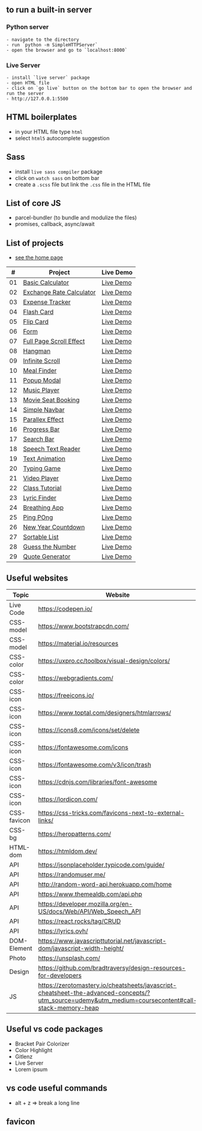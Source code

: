 ## to run a built-in server

### Python server

    - navigate to the directory
    - run `python -m SimpleHTTPServer`
    - open the browser and go to `localhost:8000`

### Live Server

    - install `live server` package
    - open HTML file
    - click on `go live` button on the bottom bar to open the browser and run the server
    - http://127.0.0.1:5500

## HTML boilerplates

- in your HTML file type `html`
- select `html5` autocomplete suggestion

## Sass

- install `live sass compiler` package
- click on `watch sass` on bottom bar
- create a `.scss` file but link the `.css` file in the HTML file

## List of core JS

- parcel-bundler (to bundle and modulize the files)
- promises, callback, async/await

## List of projects

- [see the home page](https://farhadbahrehmandhenry.github.io/vanila-javascript-projects.githob.io/)

|  #  | Project                                                                                                                                                    | Live Demo                                                                                                                                 |
| :-: | ---------------------------------------------------------------------------------------------------------------------------------------------------------- | ----------------------------------------------------------------------------------------------------------------------------------------- |
| 01  | [Basic Calculator](https://github.com/farhadbahrehmandhenry/vanila-javascript-projects.githob.io/tree/master/projects/calculator-ok)                       | [Live Demo](https://farhadbahrehmandhenry.github.io/vanila-javascript-projects.githob.io/projects/calculator-ok/index.html)               |
| 02  | [Exchange Rate Calculator](https://github.com/farhadbahrehmandhenry/vanila-javascript-projects.githob.io/tree/master/projects/exchange-rate-calculator-ok) | [Live Demo](https://farhadbahrehmandhenry.github.io/vanila-javascript-projects.githob.io/projects/exchange-rate-calculator-ok/index.html) |
| 03  | [Expense Tracker](https://github.com/farhadbahrehmandhenry/vanila-javascript-projects.githob.io/tree/master/projects/expense-tracker-ok)                   | [Live Demo](https://farhadbahrehmandhenry.github.io/vanila-javascript-projects.githob.io/projects/expense-tracker-ok/index.html)          |
| 04  | [Flash Card](https://github.com/farhadbahrehmandhenry/vanila-javascript-projects.githob.io/tree/master/projects/flash-card-ok)                             | [Live Demo](https://farhadbahrehmandhenry.github.io/vanila-javascript-projects.githob.io/projects/flash-card-ok/index.html)               |
| 05  | [Flip Card](https://github.com/farhadbahrehmandhenry/vanila-javascript-projects.githob.io/tree/master/projects/flip-card-ok)                               | [Live Demo](https://farhadbahrehmandhenry.github.io/vanila-javascript-projects.githob.io/projects/flip-card-ok/index.html)                |
| 06  | [Form](https://github.com/farhadbahrehmandhenry/vanila-javascript-projects.githob.io/tree/master/projects/form-ok)                                         | [Live Demo](https://farhadbahrehmandhenry.github.io/vanila-javascript-projects.githob.io/projects/form-ok/index.html)                     |
| 07  | [Full Page Scroll Effect](https://github.com/farhadbahrehmandhenry/vanila-javascript-projects.githob.io/tree/master/projects/full-page-scroll-effect-ok)   | [Live Demo](https://farhadbahrehmandhenry.github.io/vanila-javascript-projects.githob.io/projects/full-page-scroll-effect-ok/index.html)  |
| 08  | [Hangman](https://github.com/farhadbahrehmandhenry/vanila-javascript-projects.githob.io/tree/master/projects/hangman-ok)                                   | [Live Demo](https://farhadbahrehmandhenry.github.io/vanila-javascript-projects.githob.io/projects/hangman-ok/index.html)                  |
| 09  | [Infinite Scroll](https://github.com/farhadbahrehmandhenry/vanila-javascript-projects.githob.io/tree/master/projects/infinite-scrolling-ok)                | [Live Demo](https://farhadbahrehmandhenry.github.io/vanila-javascript-projects.githob.io/projects/infinite-scrolling-ok/index.html)       |
| 10  | [Meal Finder](https://github.com/farhadbahrehmandhenry/vanila-javascript-projects.githob.io/tree/master/projects/meal-finder-ok)                           | [Live Demo](https://farhadbahrehmandhenry.github.io/vanila-javascript-projects.githob.io/projects/meal-finder-ok/index.html)              |
| 11  | [Popup Modal](https://github.com/farhadbahrehmandhenry/vanila-javascript-projects.githob.io/tree/master/projects/modal-ok)                                 | [Live Demo](https://farhadbahrehmandhenry.github.io/vanila-javascript-projects.githob.io/projects/modal-ok/index.html)                    |
| 12  | [Music Player](https://github.com/farhadbahrehmandhenry/vanila-javascript-projects.githob.io/tree/master/projects/music-player-ok)                         | [Live Demo](https://farhadbahrehmandhenry.github.io/vanila-javascript-projects.githob.io/projects/music-player-ok/index.html)             |
| 13  | [Movie Seat Booking](https://github.com/farhadbahrehmandhenry/vanila-javascript-projects.githob.io/tree/master/projects/movie-seat-booking-app-ok)         | [Live Demo](https://farhadbahrehmandhenry.github.io/vanila-javascript-projects.githob.io/projects/movie-seat-booking-app-ok/index.html)   |
| 14  | [Simple Navbar](https://github.com/farhadbahrehmandhenry/vanila-javascript-projects.githob.io/tree/master/projects/navbar-ok)                              | [Live Demo](https://farhadbahrehmandhenry.github.io/vanila-javascript-projects.githob.io/projects/navbar-ok/index.html)                   |
| 15  | [Parallex Effect](https://github.com/farhadbahrehmandhenry/vanila-javascript-projects.githob.io/tree/master/projects/parallex-effect-ok)                   | [Live Demo](https://farhadbahrehmandhenry.github.io/vanila-javascript-projects.githob.io/projects/parallex-effect-ok/index.html)          |
| 16  | [Progress Bar](https://github.com/farhadbahrehmandhenry/vanila-javascript-projects.githob.io/tree/master/projects/progress-bar-ok)                         | [Live Demo](https://farhadbahrehmandhenry.github.io/vanila-javascript-projects.githob.io/projects/progress-bar-ok/index.html)             |
| 17  | [Search Bar](https://github.com/farhadbahrehmandhenry/vanila-javascript-projects.githob.io/tree/master/projects/search-bar-ok)                             | [Live Demo](https://farhadbahrehmandhenry.github.io/vanila-javascript-projects.githob.io/projects/search-bar-ok/index.html)               |
| 18  | [Speech Text Reader](https://github.com/farhadbahrehmandhenry/vanila-javascript-projects.githob.io/tree/master/projects/speech-text-reader-ok)             | [Live Demo](https://farhadbahrehmandhenry.github.io/vanila-javascript-projects.githob.io/projects/speech-text-reader-ok/index.html)       |
| 19  | [Text Animation](https://github.com/farhadbahrehmandhenry/vanila-javascript-projects.githob.io/tree/master/projects/text-animation-ok)                     | [Live Demo](https://farhadbahrehmandhenry.github.io/vanila-javascript-projects.githob.io/projects/text-animation-ok/index.html)           |
| 20  | [Typing Game](https://github.com/farhadbahrehmandhenry/vanila-javascript-projects.githob.io/tree/master/projects/typing-game-ok)                           | [Live Demo](https://farhadbahrehmandhenry.github.io/vanila-javascript-projects.githob.io/projects/typing-game-ok/index.html)              |
| 21  | [Video Player](https://github.com/farhadbahrehmandhenry/vanila-javascript-projects.githob.io/tree/master/projects/video-player-ok)                         | [Live Demo](https://farhadbahrehmandhenry.github.io/vanila-javascript-projects.githob.io/projects/video-player-ok/index.html)             |
| 22  | [Class Tutorial](https://github.com/farhadbahrehmandhenry/vanila-javascript-projects.githob.io/tree/master/configs/class-ok)                               | [Live Demo](https://farhadbahrehmandhenry.github.io/vanila-javascript-projects.githob.io/configs/class-ok/index.html)                     |
| 23  | [Lyric Finder](https://github.com/farhadbahrehmandhenry/vanila-javascript-projects.githob.io/tree/master/projects/lyric-finder-ok)                         | [Live Demo](https://farhadbahrehmandhenry.github.io/vanila-javascript-projects.githob.io/projects/lyric-finder-ok/index.html)             |
| 24  | [Breathing App](https://github.com/farhadbahrehmandhenry/vanila-javascript-projects.githob.io/tree/master/projects/breathe-ok)                             | [Live Demo](https://farhadbahrehmandhenry.github.io/vanila-javascript-projects.githob.io/projects/breathe-ok/index.html)                  |
| 25  | [Ping POng](https://github.com/farhadbahrehmandhenry/vanila-javascript-projects.githob.io/tree/master/projects/ping-pong-ok)                               | [Live Demo](https://farhadbahrehmandhenry.github.io/vanila-javascript-projects.githob.io/projects/ping-pong-ok/index.html)                |
| 26  | [New Year Countdown](https://github.com/farhadbahrehmandhenry/vanila-javascript-projects.githob.io/tree/master/projects/new-year-ok)                       | [Live Demo](https://farhadbahrehmandhenry.github.io/vanila-javascript-projects.githob.io/projects/new-year-ok/index.html)                 |
| 27  | [Sortable List](https://github.com/farhadbahrehmandhenry/vanila-javascript-projects.githob.io/tree/master/projects/sortable-list-ok)                       | [Live Demo](https://farhadbahrehmandhenry.github.io/vanila-javascript-projects.githob.io/projects/sortable-list-ok/index.html)            |
| 28  | [Guess the Number](https://github.com/farhadbahrehmandhenry/vanila-javascript-projects.githob.io/tree/master/projects/guess-the-number-ok)                 | [Live Demo](https://farhadbahrehmandhenry.github.io/vanila-javascript-projects.githob.io/projects/guess-the-number-ok/index.html)         |
| 29  | [Quote Generator](https://github.com/farhadbahrehmandhenry/vanila-javascript-projects.githob.io/tree/master/projects/qoute-generator-ok)                   | [Live Demo](https://farhadbahrehmandhenry.github.io/vanila-javascript-projects.githob.io/projects/qoute-generator-ok/index.html)          |

## Useful websites

| Topic       | Website                                                                                                                                            |
| ----------- | -------------------------------------------------------------------------------------------------------------------------------------------------- |
| Live Code   | https://codepen.io/                                                                                                                                |
| CSS-model   | https://www.bootstrapcdn.com/                                                                                                                      |
| CSS-model   | https://material.io/resources                                                                                                                      |
| CSS-color   | https://uxpro.cc/toolbox/visual-design/colors/                                                                                                     |
| CSS-color   | https://webgradients.com/                                                                                                                          |
| CSS-icon    | https://freeicons.io/                                                                                                                              |
| CSS-icon    | https://www.toptal.com/designers/htmlarrows/                                                                                                       |
| CSS-icon    | https://icons8.com/icons/set/delete                                                                                                                |
| CSS-icon    | https://fontawesome.com/icons                                                                                                                      |
| CSS-icon    | https://fontawesome.com/v3/icon/trash                                                                                                              |
| CSS-icon    | https://cdnjs.com/libraries/font-awesome                                                                                                           |
| CSS-icon    | https://lordicon.com/                                                                                                                              |
| CSS-favicon | https://css-tricks.com/favicons-next-to-external-links/                                                                                            |
| CSS-bg      | https://heropatterns.com/                                                                                                                          |
| HTML-dom    | https://htmldom.dev/                                                                                                                               |
| API         | https://jsonplaceholder.typicode.com/guide/                                                                                                        |
| API         | https://randomuser.me/                                                                                                                             |
| API         | http://random-word-api.herokuapp.com/home                                                                                                          |
| API         | https://www.themealdb.com/api.php                                                                                                                  |
| API         | https://developer.mozilla.org/en-US/docs/Web/API/Web_Speech_API                                                                                    |
| API         | https://react.rocks/tag/CRUD                                                                                                                       |
| API         | https://lyrics.ovh/                                                                                                                                |
| DOM-Element | https://www.javascripttutorial.net/javascript-dom/javascript-width-height/                                                                         |
| Photo       | https://unsplash.com/                                                                                                                              |
| Design      | https://github.com/bradtraversy/design-resources-for-developers                                                                                    |
| JS          | https://zerotomastery.io/cheatsheets/javascript-cheatsheet-the-advanced-concepts/?utm_source=udemy&utm_medium=coursecontent#call-stack-memory-heap |

## Useful vs code packages

- Bracket Pair Colorizer
- Color Highlight
- Gitlenz
- Live Server
- Lorem ipsum

## vs code useful commands

- alt + z => break a long line

## favicon
